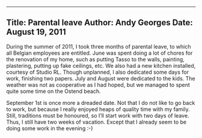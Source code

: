 -----
Title:  Parental leave
Author: Andy Georges
Date: August 19, 2011
-----







During the summer of 2011, I took three months of parental leave, to
which all Belgian employees are entitled. June was spent doing a lot of
chores for the renovation of my home, such as putting Tasso to the
walls, painting, plastering, putting up fake ceilings, etc. We also had
a new kitchen installed, courtesy of Studio RL. Though unplanned, I also
dedicated some days for work, finishing two papers. July and August were
dedicated to the kids. The weather was not as cooperative as I had
hoped, but we managed to spent quite some time on the Ostend beach.


September 1st is once more a dreaded date. Not that I do not like to go
back to work, but because I really enjoyed heaps of quality time with my
family. Still, traditions must be honoured, so I’ll start work with two
days of leave. Thus, I still have two weeks of vacation. Except that I
already seem to be doing some work in the evening :-)
